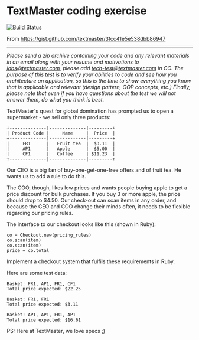 # TextMaster coding exercise
[![Build Status](https://travis-ci.org/merwan/testmaster.svg?branch=master)](https://travis-ci.org/merwan/textmaster)

From https://gist.github.com/textmaster/3fcc41e5e538dbb86947

___

_Please send a zip archive containing your code and any relevant materials in an email along with your resume and motivations to jobs@textmaster.com, please add tech-test@textmaster.com in CC.
The purpose of this test is to verify your abilities to code and see how you architecture an application, so this is the time to show everything you know that is applicable and relevant (design pattern, OOP concepts, etc.)
Finally, please note that even if you have questions about the test we will not answer them, do what you think is best._


TextMaster's quest for global domination has prompted us to open a supermarket - we sell only three products:

```
+--------------|--------------|---------+
| Product Code |     Name     |  Price  |
+--------------|--------------|---------+
|     FR1      |   Fruit tea  |  $3.11  |
|     AP1      |   Apple      |  $5.00  |
|     CF1      |   Coffee     | $11.23  |
+--------------|--------------|---------+
```

Our CEO is a big fan of buy-one-get-one-free offers and of fruit tea. He wants us to add a rule to do this.

The COO, though, likes low prices and wants people buying apple to get a price 
discount for bulk purchases. If you buy 3 or more apple, the price should drop to $4.50.
Our check-out can scan items in any order, and because the CEO and COO change 
their minds often, it needs to be flexible regarding our pricing rules.

The interface to our checkout looks like this (shown in Ruby):

```
co = Checkout.new(pricing_rules)
co.scan(item)
co.scan(item)
price = co.total
```

Implement a checkout system that fulfils these requirements in Ruby.

Here are some test data:

```
Basket: FR1, AP1, FR1, CF1
Total price expected: $22.25
```

```
Basket: FR1, FR1
Total price expected: $3.11
```

```
Basket: AP1, AP1, FR1, AP1
Total price expected: $16.61
```

PS: Here at TextMaster, we love specs ;)
